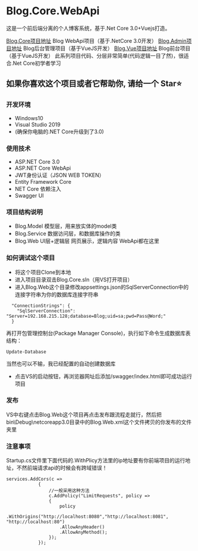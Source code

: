 # Blog.Core.WebApi
这是一个前后端分离的个人博客系统，基于.Net Core 3.0+Vuejs打造。

[Blog.Core项目地址](https://github.com/dy2001/Blog.Core.WebApi)   	Blog WebApi项目（基于.NetCore 3.0开发）
[Blog.Admin项目地址](https://github.com/dy2001/blog_admin) 	Blog后台管理项目（基于VueJS开发）
[Blog.Vue项目地址](https://github.com/dy2001/blog_vue)		Blog前台项目（基于VueJS开发）
此系列项目代码、分层非常简单(代码逻辑一目了然)，很适合.Net Core初学者学习

## 如果你喜欢这个项目或者它帮助你, 请给一个 Star⭐

### 开发环境
- Windows10
- Visual Studio 2019
- (确保你电脑的.NET Core升级到了3.0)
### 使用技术
- ASP.NET Core 3.0
- ASP.NET Core WebApi
- JWT身份认证（JSON WEB TOKEN）
- Entity Framework Core
- NET Core 依赖注入
- Swagger UI
### 项目结构说明
- Blog.Model 模型层，用来放实体的model类
- Blog.Service 数据访问层，和数据库操作的类
- Blog.Web UI层+逻辑层 网页展示，逻辑内容 WebApi都在这里
### 如何调试这个项目
- 将这个项目Clone到本地
- 进入项目目录双击Blog.Core.sln（用VS打开项目）
- 进入Blog.Web这个目录修改appsettings.json的SqlServerConnection中的连接字符串为你的数据库连接字符串
```
  "ConnectionStrings": {
    "SqlServerConnection": "Server=192.168.215.128;database=Blog;uid=sa;pwd=Pass@Word;"
  }
```
再打开包管理控制台(Package Manager Console)，执行如下命令生成数据库表结构：
```
Update-Database
```
当然也可以不输，我已经配置的自动创建数据库
- 点击VS的启动按钮，再浏览器网址后添加/swagger/index.html即可成功运行项目
### 发布
​		VS中右键点击Blog.Web这个项目再点击发布跟流程走就行，然后把bin\Debug\netcoreapp3.0目录中的Blog.Web.xml这个文件拷贝的你发布的文件夹里
### 注意事项
Startup.cs文件里下面代码的.WithPlicy方法里的ip地址要有你前端项目的运行地址，不然前端请求api的时候会有跨域错误！
```
services.AddCors(c =>
            {
                //一般采用这种方法
                c.AddPolicy("LimitRequests", policy =>
                {
                    policy
                    .WithOrigins("http://localhost:8080","http://localhost:8081", "http://localhost:80")
                    .AllowAnyHeader()
                    .AllowAnyMethod();
                });
            });
```